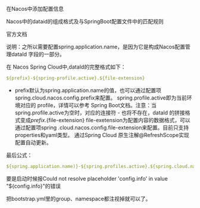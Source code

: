 在Nacos中添加配置信息

Nacos中的dataid的组成格式及与SpringBoot配置文件中的匹配规则

官方文档

说明：之所以需要配置spring.application.name，是因为它是构成Nacos配置管理dataId 字段的一部分。

在 Nacos Spring Cloud中,dataId的完整格式如下：

```yml
${prefix}-${spring-profile.active}.${file-extension}
```



- prefix默认为spring.application.name的值，也可以通过配置项spring.cloud.nacos.config.prefix来配置。
  spring.profile.active即为当前环境对应的 profile，详情可以参考 Spring Boot文档。注意：当spring.profile.active为空时，对应的连接符 - 也将不存在，datald 的拼接格式变成${prefix}.${file-extension}
  file-exetension为配置内容的数据格式，可以通过配置项spring .cloud.nacos.config.file-extension来配置。目前只支持properties和yaml类型。
  通过Spring Cloud 原生注解@RefreshScope实现配置自动更新。



最后公式：

```yaml
${spring.application.name)}-${spring.profiles.active}.${spring.cloud.nacos.config.file-extension}
```



要是启动时候报Could not resolve placeholder 'config.info' in value "${config.info}"的错误

把bootstrap.yml里的group、namespace都注视掉就可以了。